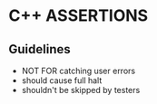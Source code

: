 # C++ ASSERTIONS

## Guidelines

- NOT FOR catching user errors
- should cause full halt
- shouldn't be skipped by testers
